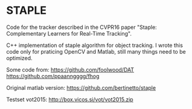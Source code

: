 # STAPLE
Code for the tracker described in the CVPR16 paper "Staple: Complementary Learners for Real-Time Tracking".

C++ implementation of staple algorithm for object tracking.
I wrote this code only for praticing OpenCV and Matlab, still many things need to be optimized.

Some code from:
https://github.com/foolwood/DAT
https://github.com/ppaanngggg/fhog

Original matlab version:
https://github.com/bertinetto/staple

Testset vot2015:
http://box.vicos.si/vot/vot2015.zip
